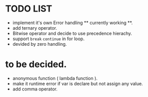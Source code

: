 # TODO LIST

- implement it's own Error handling ** currently working **.
- add ternary operator.
- Bitwise operator and decide to use precedence hierachy.
- support `break` `continue` in for loop.
- devided by zero handling.

# to be decided.
- anonymous function ( lambda function ).
- make it runtime error if var is declare but not assign any value.
- add comma operator.